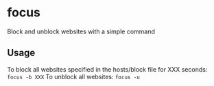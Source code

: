 # focus
Block and unblock websites with a simple command

## Usage
To block all websites specified in the hosts/block file for XXX seconds:
```focus -b XXX```
To unblock all websites: ```focus -u```

